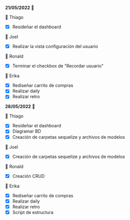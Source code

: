 **21/05/2022** :speech_balloon:

:triangular_flag_on_post: Thiago
- [x] Resideñar el dashboard

:triangular_flag_on_post: Joel 
- [x] Realizar la vista configuración del usuario

:triangular_flag_on_post: Ronald 
- [x] Terminar el checkbox de "Recordar usuario"

:triangular_flag_on_post: Erika 
- [x] Rediseñar carrito de compras 
- [x] Realizar daily 
- [x] Realizar retro

**28/05/2022** :speech_balloon:

:triangular_flag_on_post: Thiago
- [x] Resideñar el dashboard
- [x] Diagramar BD 
- [x] Creación de carpetas sequelize y archivos de modelos

:triangular_flag_on_post: Joel 
- [x] Creación de carpetas sequelize y archivos de modelos

:triangular_flag_on_post: Ronald 
- [x] Creación CRUD

:triangular_flag_on_post: Erika 
- [x] Rediseñar carrito de compras 
- [x] Realizar daily 
- [x] Realizar retro
- [x] Script de estructura 